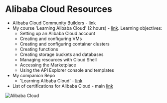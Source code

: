 # Alibaba Cloud Resources
 - Alibaba Cloud Community Builders - [link](https://www.alibabacloud.com/campaign/communitybuilder)
 - My course 'Learning Alibaba Cloud' (2 hours) - [link](https://www.linkedin.com/learning/learning-alibaba-cloud).  Learning objectives: 
    - Setting up an Alibaba Cloud account
    - Creating and configuring VMs
    - Creating and configuring container clusters
    - Creating functions
    - Creating storage buckets and databases
    - Managing resources with Cloud Shell
    - Accessing the Marketplace
    - Using the API Explorer console and templates  
  - My companion Repo
    - 'Learning Alibaba Cloud' - [link](https://github.com/lynnlangit/learning-alibaba-cloud)  
  - List of certifications for Alibaba Cloud - main [link](https://edu.alibabacloud.com/certification)

 ![Alibaba Cloud](https://github.com/lynnlangit/learning-cloud/blob/master/AlibabaCloud/alibaba-cloud.png)



